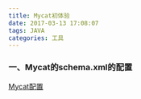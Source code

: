 ```yaml
---
title: Mycat初体验
date: 2017-03-13 17:08:07
tags: JAVA
categories: 工具
---
```

### 一、Mycat的schema.xml的配置
[Mycat配置](https://www.jianshu.com/p/26513f428ecf)
<!--more-->